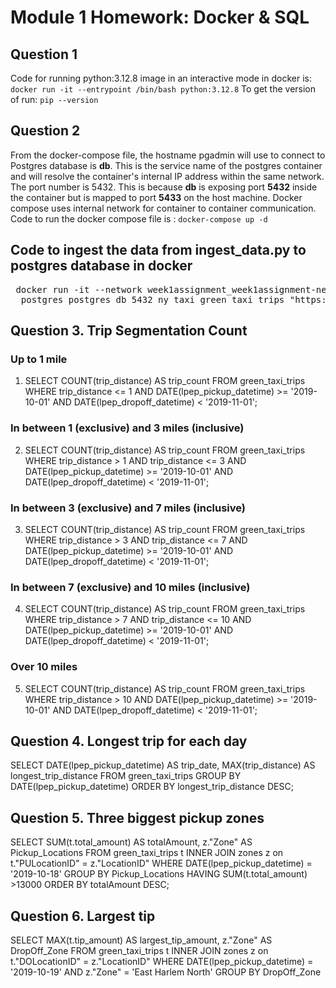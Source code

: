 # Module 1 Homework: Docker & SQL

## Question 1
Code for running python:3.12.8 image in an interactive mode in docker is:
`docker run -it --entrypoint /bin/bash python:3.12.8`
To get the version of run: `pip --version` 

## Question 2
From the docker-compose file, the hostname pgadmin will use to connect to Postgres database is **db**. This is the service name of the postgres container and will resolve the container's internal IP address within the same network. The port number is 5432. This is because **db** is exposing port **5432** inside the container but is mapped to port **5433** on the host machine. Docker compose uses internal network for container to container communication.  
Code to run the docker compose file is : `docker-compose up -d`

## Code to ingest the data from ingest_data.py to postgres database in docker
<pre> docker run -it --network week1assignment_week1assignment-network green_taxi_ingest:v001 \
  postgres postgres db 5432 ny_taxi green_taxi_trips "https://github.com/DataTalksClub/nyc-tlc-data/releases/download/green/green_tripdata_2019-10.csv.gz" zones "https://github.com/DataTalksClub/nyc-tlc-data/releases/download/misc/taxi_zone_lookup.csv" </pre>

## Question 3. Trip Segmentation Count
### Up to 1 mile
1. SELECT COUNT(trip_distance) AS trip_count
   FROM green_taxi_trips
   WHERE trip_distance <= 1
    AND DATE(lpep_pickup_datetime) >= '2019-10-01'
    AND DATE(lpep_dropoff_datetime) < '2019-11-01';

### In between 1 (exclusive) and 3 miles (inclusive)
2. SELECT COUNT(trip_distance) AS trip_count
   FROM green_taxi_trips
   WHERE trip_distance > 1 
    AND trip_distance <= 3
    AND DATE(lpep_pickup_datetime) >= '2019-10-01'
    AND DATE(lpep_dropoff_datetime) < '2019-11-01';

### In between 3 (exclusive) and 7 miles (inclusive)
3. SELECT COUNT(trip_distance) AS trip_count
   FROM green_taxi_trips
   WHERE trip_distance > 3 
    AND trip_distance <= 7
    AND DATE(lpep_pickup_datetime) >= '2019-10-01'
    AND DATE(lpep_dropoff_datetime) < '2019-11-01';

### In between 7 (exclusive) and 10 miles (inclusive)
4. SELECT COUNT(trip_distance) AS trip_count
   FROM green_taxi_trips
   WHERE trip_distance > 7 
    AND trip_distance <= 10
    AND DATE(lpep_pickup_datetime) >= '2019-10-01'
    AND DATE(lpep_dropoff_datetime) < '2019-11-01';

### Over 10 miles
5. SELECT COUNT(trip_distance) AS trip_count
   FROM green_taxi_trips
   WHERE trip_distance > 10 
    AND DATE(lpep_pickup_datetime) >= '2019-10-01'
    AND DATE(lpep_dropoff_datetime) < '2019-11-01';

## Question 4. Longest trip for each day
SELECT
    DATE(lpep_pickup_datetime) AS trip_date,
    MAX(trip_distance) AS longest_trip_distance
FROM
    green_taxi_trips
GROUP BY
    DATE(lpep_pickup_datetime)
ORDER BY
    longest_trip_distance DESC;

## Question 5. Three biggest pickup zones
SELECT 
    SUM(t.total_amount) AS totalAmount, 
    z."Zone" AS Pickup_Locations
FROM green_taxi_trips t
INNER JOIN zones z on t."PULocationID" = z."LocationID"
WHERE DATE(lpep_pickup_datetime) = '2019-10-18'
GROUP BY Pickup_Locations
HAVING SUM(t.total_amount) >13000
ORDER BY totalAmount DESC;

## Question 6. Largest tip
SELECT 
    MAX(t.tip_amount) AS largest_tip_amount, 
    z."Zone" AS DropOff_Zone
FROM green_taxi_trips t
INNER JOIN zones z on t."DOLocationID" = z."LocationID"
WHERE DATE(lpep_pickup_datetime) = '2019-10-19' AND z."Zone" = 'East Harlem North'
GROUP BY DropOff_Zone

